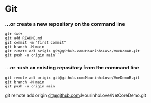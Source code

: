 # Git

### …or create a new repository on the command line

```echo "# VueDemoR" >> README.md
git init
git add README.md
git commit -m "first commit"
git branch -M main
git remote add origin git@github.com:MourinhoLove/VueDemoR.git
git push -u origin main```
```

### …or push an existing repository from the command line

```
git remote add origin git@github.com:MourinhoLove/VueDemoR.git
git branch -M main
git push -u origin main
```

git remote add origin git@github.com:MourinhoLove/NetCoreDemo.git